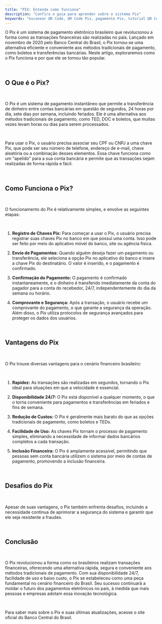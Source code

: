 ```yaml
---
title: "PIX: Entenda como funciona"
description: "Confira o guia para aprender sobre o sistema Pix"
keywords: "escanear QR Code, QR Code Pix, pagamento Pix, tutorial QR Code, usar Pix"
---
```


O Pix é um sistema de pagamento eletrônico brasileiro que revolucionou a forma como as transações financeiras são realizadas no país. Lançado em novembro de 2020 pelo Banco Central do Brasil, o Pix tornou-se uma alternativa eficiente e conveniente aos métodos tradicionais de pagamento, como boletos e transferências bancárias. Neste artigo, exploraremos como o Pix funciona e por que ele se tornou tão popular.

<br />

## O Que é o Pix?

<br />

O Pix é um sistema de pagamento instantâneo que permite a transferência de dinheiro entre contas bancárias em questão de segundos, 24 horas por dia, sete dias por semana, incluindo feriados. Ele é uma alternativa aos métodos tradicionais de pagamento, como TED, DOC e boletos, que muitas vezes levam horas ou dias para serem processados.

<br />

Para usar o Pix, o usuário precisa associar seu CPF ou CNPJ a uma chave Pix, que pode ser seu número de telefone, endereço de e-mail, chave aleatória ou a combinação desses elementos. Essa chave funciona como um "apelido" para a sua conta bancária e permite que as transações sejam realizadas de forma rápida e fácil.

<br />

## Como Funciona o Pix?

<br />

O funcionamento do Pix é relativamente simples, e envolve as seguintes etapas:

<br />

1. **Registro de Chaves Pix:** Para começar a usar o Pix, o usuário precisa registrar suas chaves Pix no banco em que possui uma conta. Isso pode ser feito por meio do aplicativo móvel do banco, site ou agência física.

2. **Envio de Pagamentos:** Quando alguém deseja fazer um pagamento ou transferência, ele seleciona a opção Pix no aplicativo do banco e insere a chave Pix do destinatário. O valor é inserido, e o pagamento é confirmado.

3. **Confirmação do Pagamento:** O pagamento é confirmado instantaneamente, e o dinheiro é transferido imediatamente da conta do pagador para a conta do recebedor, 24/7, independentemente do dia da semana ou horário.

4. **Comprovante e Segurança:** Após a transação, o usuário recebe um comprovante do pagamento, o que garante a segurança da operação. Além disso, o Pix utiliza protocolos de segurança avançados para proteger os dados dos usuários.

<br />

## Vantagens do Pix

<br />

O Pix trouxe diversas vantagens para o cenário financeiro brasileiro:

<br />

1. **Rapidez:** As transações são realizadas em segundos, tornando o Pix ideal para situações em que a velocidade é essencial.

2. **Disponibilidade 24/7:** O Pix está disponível a qualquer momento, o que o torna conveniente para pagamentos e transferências em feriados e fins de semana.

3. **Redução de Custos:** O Pix é geralmente mais barato do que as opções tradicionais de pagamento, como boletos e TEDs.

4. **Facilidade de Uso:** As chaves Pix tornam o processo de pagamento simples, eliminando a necessidade de informar dados bancários completos a cada transação.

5. **Inclusão Financeira:** O Pix é amplamente acessível, permitindo que pessoas sem conta bancária utilizem o sistema por meio de contas de pagamento, promovendo a inclusão financeira.

<br />

## Desafios do Pix

<br />

Apesar de suas vantagens, o Pix também enfrenta desafios, incluindo a necessidade contínua de aprimorar a segurança do sistema e garantir que ele seja resistente a fraudes.

<br />

## Conclusão

<br />

O Pix revolucionou a forma como os brasileiros realizam transações financeiras, oferecendo uma alternativa rápida, segura e conveniente aos métodos tradicionais de pagamento. Com sua disponibilidade 24/7, facilidade de uso e baixo custo, o Pix se estabeleceu como uma peça fundamental no cenário financeiro do Brasil. Seu sucesso continuará a moldar o futuro dos pagamentos eletrônicos no país, à medida que mais pessoas e empresas adotam essa inovação tecnológica.

<br />

Para saber mais sobre o Pix e suas últimas atualizações, acesse o site oficial do Banco Central do Brasil.
